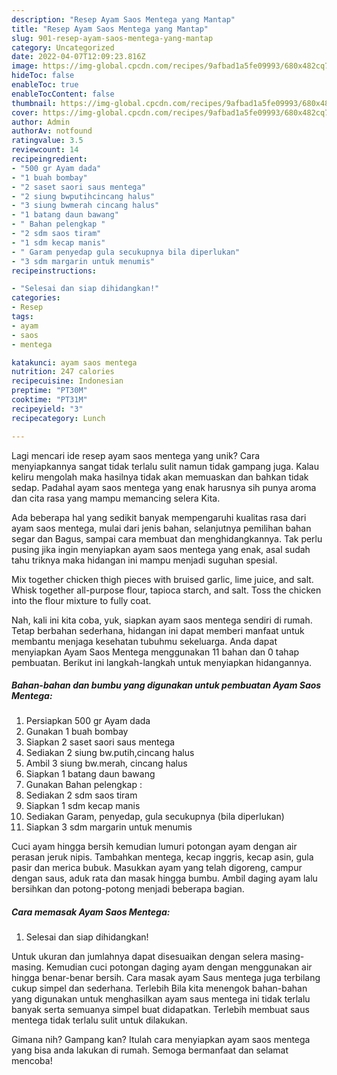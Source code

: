 ```yaml
---
description: "Resep Ayam Saos Mentega yang Mantap"
title: "Resep Ayam Saos Mentega yang Mantap"
slug: 901-resep-ayam-saos-mentega-yang-mantap
category: Uncategorized
date: 2022-04-07T12:09:23.816Z
image: https://img-global.cpcdn.com/recipes/9afbad1a5fe09993/680x482cq70/ayam-saos-mentega-foto-resep-utama.jpg
hideToc: false
enableToc: true
enableTocContent: false
thumbnail: https://img-global.cpcdn.com/recipes/9afbad1a5fe09993/680x482cq70/ayam-saos-mentega-foto-resep-utama.jpg
cover: https://img-global.cpcdn.com/recipes/9afbad1a5fe09993/680x482cq70/ayam-saos-mentega-foto-resep-utama.jpg
author: Admin
authorAv: notfound
ratingvalue: 3.5
reviewcount: 14
recipeingredient:
- "500 gr Ayam dada"
- "1 buah bombay"
- "2 saset saori saus mentega"
- "2 siung bwputihcincang halus"
- "3 siung bwmerah cincang halus"
- "1 batang daun bawang"
- " Bahan pelengkap "
- "2 sdm saos tiram"
- "1 sdm kecap manis"
- " Garam penyedap gula secukupnya bila diperlukan"
- "3 sdm margarin untuk menumis"
recipeinstructions:

- "Selesai dan siap dihidangkan!"
categories:
- Resep
tags:
- ayam
- saos
- mentega

katakunci: ayam saos mentega 
nutrition: 247 calories
recipecuisine: Indonesian
preptime: "PT30M"
cooktime: "PT31M"
recipeyield: "3"
recipecategory: Lunch

---
```





Lagi mencari ide resep ayam saos mentega yang unik? Cara menyiapkannya sangat tidak terlalu sulit namun tidak gampang juga. Kalau keliru mengolah maka hasilnya tidak akan memuaskan dan bahkan tidak sedap. Padahal ayam saos mentega yang enak harusnya sih punya aroma dan cita rasa yang mampu memancing selera Kita.





Ada beberapa hal yang sedikit banyak mempengaruhi kualitas rasa dari ayam saos mentega, mulai dari jenis bahan, selanjutnya pemilihan bahan segar dan Bagus, sampai cara membuat dan menghidangkannya. Tak perlu pusing jika ingin menyiapkan ayam saos mentega yang enak,      asal sudah tahu triknya maka hidangan ini mampu menjadi suguhan spesial.














Mix together chicken thigh pieces with bruised garlic, lime juice, and salt. Whisk together all-purpose flour, tapioca starch, and salt. Toss the chicken into the flour mixture to fully coat.






Nah, kali ini kita coba, yuk, siapkan ayam saos mentega sendiri di rumah. Tetap berbahan sederhana, hidangan ini dapat memberi manfaat untuk membantu menjaga kesehatan tubuhmu sekeluarga. Anda dapat menyiapkan Ayam Saos Mentega menggunakan 11 bahan dan 0 tahap pembuatan. Berikut ini langkah-langkah untuk menyiapkan hidangannya.

<!--inarticleads1-->

##### Bahan-bahan dan bumbu yang digunakan untuk pembuatan Ayam Saos Mentega:

1. Persiapkan 500 gr Ayam dada
1. Gunakan 1 buah bombay
1. Siapkan 2 saset saori saus mentega
1. Sediakan 2 siung bw.putih,cincang halus
1. Ambil 3 siung bw.merah, cincang halus
1. Siapkan 1 batang daun bawang
1. Gunakan  Bahan pelengkap :
1. Sediakan 2 sdm saos tiram
1. Siapkan 1 sdm kecap manis
1. Sediakan  Garam, penyedap, gula secukupnya (bila diperlukan)
1. Siapkan 3 sdm margarin untuk menumis


Cuci ayam hingga bersih kemudian lumuri potongan ayam dengan air perasan jeruk nipis. Tambahkan mentega, kecap inggris, kecap asin, gula pasir dan merica bubuk. Masukkan ayam yang telah digoreng, campur dengan saus, aduk rata dan masak hingga bumbu. Ambil daging ayam lalu bersihkan dan potong-potong menjadi beberapa bagian. 

<!--inarticleads2-->

##### Cara memasak Ayam Saos Mentega:


1. Selesai dan siap dihidangkan!

Untuk ukuran dan jumlahnya dapat disesuaikan dengan selera masing-masing. Kemudian cuci potongan daging ayam dengan menggunakan air hingga benar-benar bersih. Cara masak ayam Saus mentega juga terbilang cukup simpel dan sederhana. Terlebih Bila kita menengok bahan-bahan yang digunakan untuk menghasilkan ayam saus mentega ini tidak terlalu banyak serta semuanya simpel buat didapatkan. Terlebih membuat saus mentega tidak terlalu sulit untuk dilakukan. 

Gimana nih? Gampang kan? Itulah cara menyiapkan ayam saos mentega yang bisa anda lakukan di rumah. Semoga bermanfaat dan selamat mencoba!
